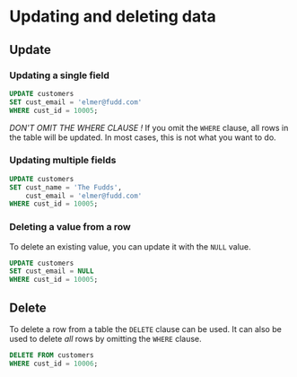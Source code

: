 # Updating and deleting data

## Update

### Updating a single field

```sql
UPDATE customers
SET cust_email = 'elmer@fudd.com'
WHERE cust_id = 10005;
```

_DON'T OMIT THE WHERE CLAUSE !_ If you omit the `WHERE` clause, all rows in the table will be updated. In most cases, this is not what you want to do.

### Updating multiple fields

```sql
UPDATE customers
SET cust_name = 'The Fudds',
    cust_email = 'elmer@fudd.com'
WHERE cust_id = 10005;
```

### Deleting a value from a row

To delete an existing value, you can update it with the `NULL` value.

```sql
UPDATE customers
SET cust_email = NULL
WHERE cust_id = 10005;
```

## Delete

To delete a row from a table the `DELETE` clause can be used. It can also be used to delete _all_ rows by omitting the `WHERE` clause.

```sql
DELETE FROM customers
WHERE cust_id = 10006;
```

